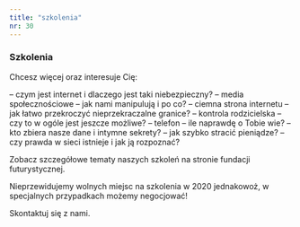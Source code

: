 ```yaml
---
title: "szkolenia"
nr: 30
---
```

### Szkolenia

Chcesz więcej oraz interesuje Cię:

– czym jest internet i dlaczego jest taki niebezpieczny?
– media społecznościowe – jak nami manipulują i po co?
– ciemna strona internetu – jak łatwo przekroczyć nieprzekraczalne granice?
– kontrola rodzicielska – czy to w ogóle jest jeszcze możliwe?
– telefon – ile naprawdę o Tobie wie?
– kto zbiera nasze dane i intymne sekrety?
– jak szybko stracić pieniądze?
– czy prawda w sieci istnieje i jak ją rozpoznać?

Zobacz szczegółowe tematy naszych szkoleń na stronie fundacji futurystycznej.

Nieprzewidujemy wolnych miejsc na szkolenia w 2020
jednakowoż, w specjalnych przypadkach możemy negocjować!

Skontaktuj się z nami.
